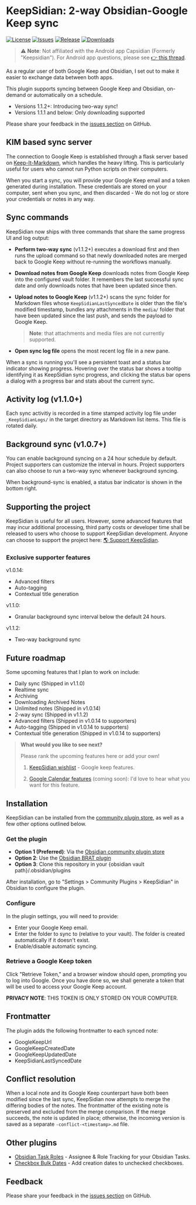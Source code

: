 # KeepSidian: 2-way Obsidian-Google Keep sync

[![License](https://img.shields.io/github/license/lc0rp/KeepSidian?style=flat-square)](LICENSE)
[![Issues](https://img.shields.io/github/issues/lc0rp/KeepSidian?style=flat-square)](https://github.com/lc0rp/KeepSidian/issues)
[![Release](https://img.shields.io/github/v/release/lc0rp/KeepSidian?style=flat-square)](https://github.com/lc0rp/KeepSidian/releases)
[![Downloads](https://img.shields.io/github/downloads/lc0rp/KeepSidian/total?style=flat-square)](https://github.com/lc0rp/KeepSidian/releases)

> ⚠️ **Note**: Not affiliated with the Android app Capsidian (Formerly "Keepsidian").
> For Android app questions, please see
> [👉 this thread](https://forum.obsidian.md/t/app-keepsidian/101491/15).

As a regular user of both Google Keep and Obsidian, I set out to make it easier to
exchange data between both apps.

This plugin supports syncing between Google Keep and Obsidian, on-demand or
automatically on a schedule.

- Versions 1.1.2+: Introducing two-way sync!
- Versions 1.1.1 and below: Only downloading supported

Please share your feedback in the
[issues section](https://github.com/lc0rp/KeepSidian/issues) on GitHub.

## KIM based sync server

The connection to Google Keep is established through a flask server based on
[Keep-It-Markdown](https://github.com/djsudduth/keep-it-markdown), which handles
the heavy lifting. This is particularly useful for users who cannot run Python
scripts on their computers.

When you start a sync, you will provide your Google Keep email and a token
generated during installation. These credentials are stored on your computer,
sent when you sync, and then discarded - We do not log or store your
credentials or notes in any way.

## Sync commands

KeepSidian now ships with three commands that share the same progress UI and log
output:

- **Perform two-way sync** (v1.1.2+) executes a download first and then runs the upload
  command so that newly downloaded notes are merged back to Google Keep without
  re-running the workflows manually.

- **Download notes from Google Keep** downloads notes from Google Keep into the
  configured vault folder. It remembers the last successful sync date and only
  downloads notes that have been updated since then.

- **Upload notes to Google Keep** (v1.1.2+) scans the sync folder for Markdown files whose
  `KeepSidianLastSyncedDate` is older than the file's modified timestamp,
  bundles any attachments in the `media/` folder that have been updated since
  the last push, and sends the payload to Google Keep.
  > **Note**: that attachments and media files are not currently supported.

- **Open sync log file** opens the most recent log file in a new pane.

When a sync is running you'll see a persistent toast and a status bar indicator
showing progress. Hovering over the status bar shows a tooltip identifying it as
KeepSidian sync progress, and clicking the status bar opens a dialog with a
progress bar and stats about the current sync.

## Activity log (v1.1.0+)

Each sync activitiy is recorded in a time stamped activity log file under
`_KeepSidianLogs/` in the target directory as Markdown list items. This file is
rotated daily.

## Background sync (v1.0.7+)

You can enable background syncing on a 24 hour schedule by
default. Project supporters can customize the interval in hours.
Project supporters can also choose to run a two-way sync whenever background syncing.

When background-sync is enabled, a status bar indicator is shown in the bottom right.

## Supporting the project

KeepSidian is useful for all users. However, some advanced features that may incur
additional processing, third party costs or developer time shall be released to
users who choose to support KeepSidian development. Anyone can choose to support
the project here:
[🌎 Support KeepSidian](https://keepsidianserver-v2-162887264002.us-central1.run.app/subscribe).

### Exclusive supporter features

v1.0.14:

- Advanced filters
- Auto-tagging
- Contextual title generation

v1.1.0:

- Granular background sync interval below the default 24 hours.

v1.1.2:

- Two-way background sync

## Future roadmap

Some upcoming features that I plan to work on include:

- Daily sync (Shipped in v1.1.0)
- Realtime sync
- Archiving
- Downloading Archived Notes
- Unlimited notes (Shipped in v1.0.14)
- 2-way sync (Shipped in v1.1.2)
- Advanced filters (Shipped in v1.0.14 to supporters)
- Auto-tagging (Shipped in v1.0.14 to supporters)
- Contextual title generation (Shipped in v1.0.14 to supporters)

> **What would you like to see next?**
>
> Please rank the upcoming features here or add your own!
>
> 1. [KeepSidian wishlist](https://umh39lhux3j.typeform.com/to/NKbRukRg) - Google
> keep features.
>
> 2. [Google Calendar features](https://umh39lhux3j.typeform.com/to/WuDedfWN)
> (coming soon): I'd love to hear what you want for this feature.

## Installation

KeepSidian can be installed from the
[community plugin store](https://obsidian.md/plugins?id=keepsidian), as well as a
few other options outlined below.

### Get the plugin

- **Option 1 (Preferred)**: Via the
  [Obsidian community plugin store](https://obsidian.md/plugins?id=keepsidian)
- **Option 2**: Use the
  [Obsidian BRAT plugin](https://github.com/TfTHacker/obsidian42-brat)
- **Option 3**: Clone this repository in your
  {obsidian vault path}/.obsidian/plugins

After installation, go to "Settings > Community Plugins > KeepSidian" in Obsidian to configure the plugin.

### Configure

In the plugin settings, you will need to provide:

- Enter your Google Keep email.
- Enter the folder to sync to (relative to your vault). The folder is created
  automatically if it doesn't exist.
- Enable/disable automatic syncing.

### Retrieve a Google Keep token

Click "Retrieve Token," and a browser window should open, prompting you to log
into Google. Once you have done so, we shall generate a token that will be used
to access your Google Keep account.

**PRIVACY NOTE**: THIS TOKEN IS ONLY STORED ON YOUR COMPUTER.

## Frontmatter

The plugin adds the following frontmatter to each synced note:

- GoogleKeepUrl
- GoogleKeepCreatedDate
- GoogleKeepUpdatedDate
- KeepSidianLastSyncedDate

## Conflict resolution

When a local note and its Google Keep counterpart have both been modified since
the last sync, KeepSidian now attempts to merge the differing bodies of the
notes. The frontmatter of the existing note is preserved and excluded from the
merge comparison. If the merge succeeds, the note is updated in place;
otherwise, the incoming version is saved as a separate `-conflict-<timestamp>.md`
file.

## Other plugins

- [Obsidian Task Roles](https://github.com/lc0rp/obsidian-task-roles/) - Assignee & Role Tracking for your Obsidian Tasks.
- [Checkbox Bulk Dates](https://github.com/lc0rp/obsidian-checkbox-bulk-dates) - Add creation dates to unchecked checkboxes.

## Feedback

Please share your feedback in the [issues section](https://github.com/lc0rp/KeepSidian/issues) on GitHub.
